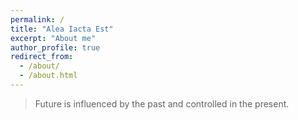 ```yaml
---
permalink: /
title: "Alea Iacta Est"
excerpt: "About me"
author_profile: true
redirect_from: 
  - /about/
  - /about.html
---
```




> Future is influenced by the past and controlled in the present.




